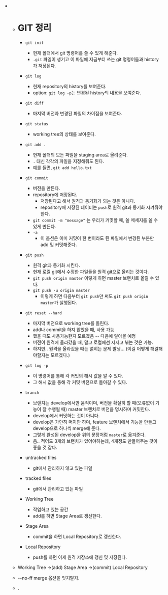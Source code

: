 * * # GIT 정리
  
    * `git init`
      * 현재 폴더에서 git 명령어를 쓸 수 있게 해준다.
      * `.git` 파일이 생기고 이 파일에 지금부터 쓰는 git 명령어들과 history가 저장된다.
    * `git log`
      * 현재 repository의 history를 보여준다.
      * option: `git log -p`는 변경된 history의 내용을 보여준다.
    * `git diff`
      * 마지막 버전과 변경된 파일의 차이점을 보여준다.
    * `git status`
      * working tree의 상태를 보여준다.
    * `git add .`
      * 현재 폴더의 모든 파일을 staging area로 올려준다.
      * `.` 대신 각각의 파일을 지정해줘도 된다.
      * 예를 들면, `git add hello.txt`
    * `git commit`
      * 버전을 만든다.
      * repository에 저장된다. 
        * 저장된다고 해서 원격과 동기화가 되는 것은 아니다.
        * repository에 저장된 데이터는 `push`로 원격 git과 동기화 시켜줘야 한다.
      * `git commit -m "message"` 는 우리가 커밋할 때, 쓸 메세지를 쓸 수 있게 만든다.
      * `-a`
        * 이 옵션은 이미 커밋이 한 번이라도 된 파일에서 변경된 부분만 add 및 커밋해준다.
    * `git push`
      * 원격 git과 동기화 시킨다.
      * 현재 로컬 git에서 수정한 파일들을 원격 git으로 올리는 것이다.
      * `git push origin master` 이렇게 하면 master 브랜치로 올릴 수 있다.
      * `git push -u origin master` 
        * 이렇게 하면 다음부터 `git push`만 써도 `git push origin master`가 실행된다.
    * `git reset --hard`
      * 마지막 버전으로 working tree를 돌린다.
      * add나 commit을 하지 않았을 때, 사용 가능
      * 했을 때도 사용가능한지 모르겠음 -- 다음에 알아볼 예정
      * 버전이 원격에 올라갔을 때, 말고 로컬에선 지지고 볶는 것은 가능.
      * 하지만.. 원격을 올라갔을 때는 얽히는 문제 발생... (이걸 어떻게 해결해야할지는 모르겠다.)
    * `git log -p`
      * 이 명령어를 통해 각 커밋의 해시 값을 알 수 있다.
      * 그 해시 값을 통해 각 커밋 버전으로 돌아갈 수 있다.
    * `branch`
      * 브랜치는 develop에서만 움직이며, 버전을 확실히 할 때(오류없이 기능이 잘 수행될 때) master 브랜치로 버전을 명시하며 커밋한다.
      * develop에서 커밋하는 것이 아니다.
      * develop은 가만히 머지만 하며, feature 브랜치에서 기능을 만들고 develop으로 하나씩 merge해 준다.
      * 그렇게 완성된 develop을 위의 문장처럼 `master`로 옮겨준다.
      * 음.. 적어도 3개의 브랜치가 있어야하는데, 4개정도 만들어주는 것이 좋을 것 같다.
  
    * untracked files
      * git에서 관리하지 않고 있는 파일
    * tracked files
      * git에서 관리하고 있는 파일
    * Working Tree
      * 작업하고 있는 공간
      * add를 하면 Stage Area로 갱신한다.
    * Stage Area
      * commit을 하면 Local Repository로 갱신한다.
    * Local Repository
      * push를 하면 이제 원격 저장소에 갱신 및 저장된다.
  * Working Tree ->(add) Stage Area ->(commit) Local Repository
  * --no-ff merge 옵션을 잊지말자.
  * .
    
    
